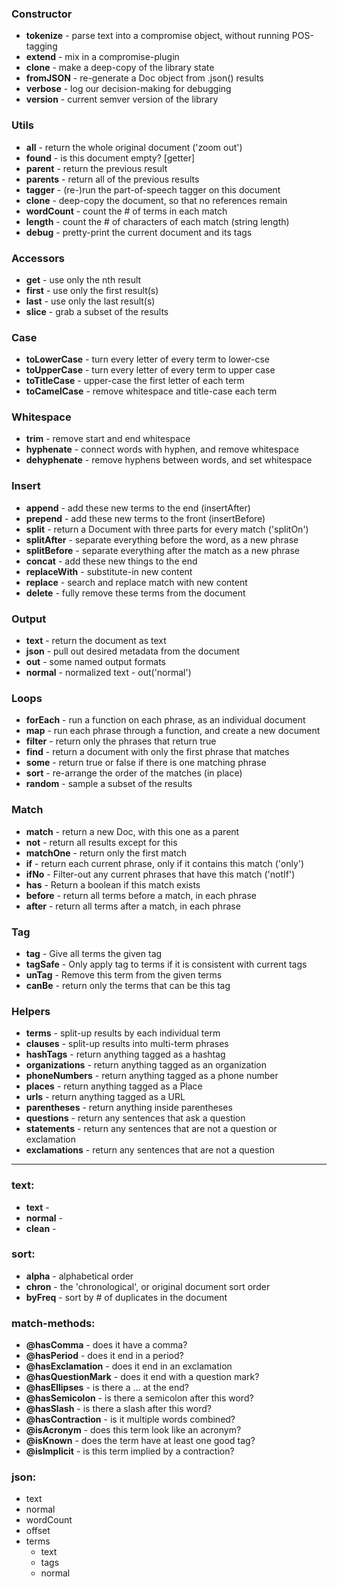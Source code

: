 ### Constructor
* **tokenize** - parse text into a compromise object, without running POS-tagging
* **extend** - mix in a compromise-plugin
* **clone** - make a deep-copy of the library state
* **fromJSON** - re-generate a Doc object from .json() results
* **verbose**  -  log our decision-making for debugging
* **version**  -  current semver version of the library

### Utils
* **all** - return the whole original document ('zoom out')
* **found** - is this document empty? \[getter\]
* **parent** - return the previous result
* **parents** - return all of the previous results
* **tagger** - (re-)run the part-of-speech tagger on this document
* **clone**  -  deep-copy the document, so that no references remain
* **wordCount**  -  count the # of terms in each match
* **length**  - count the # of characters of each match  (string length)
* **debug**  -  pretty-print the current document and its tags
<!-- 
**pool** - 
**from** - 
**buildFrom** - 
**extend** - 
-->


### Accessors
* **get**  -  use only the nth result
* **first**  -  use only the first result(s)
* **last**  -  use only the last result(s)
* **slice**  -  grab a subset of the results
<!-- * **firstTerms**  -  undefined 
* **lastTerms**  -  undefined
* **termList**  -  return a flat array of term objects
-->

### Case
* **toLowerCase**  -  turn every letter of every term to lower-cse
* **toUpperCase**  -  turn every letter of every term to upper case
* **toTitleCase**  -  upper-case the first letter of each term
* **toCamelCase**  -  remove whitespace and title-case each term

### Whitespace
* **trim**  -  remove start and end whitespace
* **hyphenate**  -  connect words with hyphen, and remove whitespace
* **dehyphenate**  -  remove hyphens between words, and set whitespace
  
### Insert
* **append**  -  add these new terms to the end (insertAfter)
* **prepend**  -  add these new terms to the front (insertBefore)
* **split**  -  return a Document with three parts for every match ('splitOn')
* **splitAfter**  -  separate everything before the word, as a new phrase
* **splitBefore**  -  separate everything after the match as a new phrase
* **concat**  -  add these new things to the end
* **replaceWith**  -  substitute-in new content
* **replace**  -  search and replace match with new content
* **delete**  -  fully remove these terms from the document

### Output
* **text**  -  return the document as text
* **json**  -  pull out desired metadata from the document
* **out**  -  some named output formats
* **normal**  -  normalized text -  out('normal')
  
### Loops
* **forEach**  -  run a function on each phrase, as an individual document
* **map** - run each phrase through a function, and create a new document
* **filter**  -  return only the phrases that return true
* **find**  -  return a document with only the first phrase that matches
* **some**  -  return true or false if there is one matching phrase
* **sort**  -  re-arrange the order of the matches (in place)
* **random**  -  sample a subset of the results

### Match
* **match**  -  return a new Doc, with this one as a parent
* **not**  -  return all results except for this
* **matchOne**  -  return only the first match
* **if**  -  return each current phrase, only if it contains this match ('only')
* **ifNo**  -  Filter-out any current phrases that have this match ('notIf')
* **has**  -  Return a boolean if this match exists
* **before**  -  return all terms before a match, in each phrase
* **after**  -  return all terms after a match, in each phrase

### Tag
* **tag**  -  Give all terms the given tag
* **tagSafe**  -  Only apply tag to terms if it is consistent with current tags
* **unTag**  -  Remove this term from the given terms
* **canBe**  -  return only the terms that can be this tag

### Helpers
* **terms**  -  split-up results by each individual term
* **clauses**  -  split-up results into multi-term phrases
* **hashTags**  -  return anything tagged as a hashtag
* **organizations**  -  return anything tagged as an organization
* **phoneNumbers**  -  return anything tagged as a phone number
* **places**  -  return anything tagged as a Place
* **urls**  -  return anything tagged as a URL
* **parentheses**  -  return anything inside parentheses
* **questions**  -  return any sentences that ask a question
* **statements**  -  return any sentences that are not a question or exclamation
* **exclamations**  -  return any sentences that are not a question

---

### text:
  * **text**  -  
  * **normal**  -  
  * **clean**  -  

### sort:
  * **alpha**  -  alphabetical order
  * **chron**  -  the 'chronological', or original document sort order 
  * **byFreq**  -  sort by # of duplicates in the document

### match-methods:
  * **@hasComma**  -  does it have a comma?
  * **@hasPeriod**  -  does it end in a period?
  * **@hasExclamation**  -  does it end in an exclamation
  * **@hasQuestionMark**  -  does it end with a question mark?
  * **@hasEllipses**  -  is there a ... at the end?
  * **@hasSemicolon**  -  is there a semicolon after this word?
  * **@hasSlash**  -  is there a slash after this word?
  * **@hasContraction**  -  is it multiple words combined?
  * **@isAcronym**  -  does this term look like an acronym?
  * **@isKnown**  -  does the term have at least one good tag?
  * **@isImplicit**  -  is this term implied by a contraction?
 
### json:
  * text
  * normal
  * wordCount
  * offset
  * terms
    * text
    * tags
    * normal


